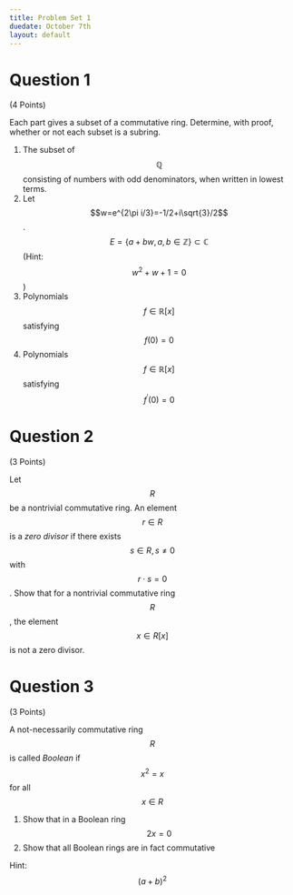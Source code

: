 ```yaml
---
title: Problem Set 1
duedate: October 7th
layout: default
---
```


Question 1
========== 
(4 Points)

Each part gives a subset of a commutative ring.  Determine, with proof, whether or not each subset is a subring.

1. The subset of $$\mathbb{Q}$$ consisting of numbers with odd denominators, when written in lowest terms.
2. Let $$w=e^{2\pi i/3}=-1/2+i\sqrt{3}/2$$.  
  $$E=\{a+bw, a,b\in\mathbb{Z}\}\subset\mathbb{C}$$ 
(Hint: $$w^2+w+1=0$$)
3. Polynomials $$f\in\mathbb{R}[x]$$ satisfying $$f(0)=0$$
4. Polynomials $$f\in\mathbb{R}[x]$$ satisfying $$f^\prime(0)=0$$

Question 2
==========
(3 Points)

Let $$R$$ be a nontrivial commutative ring.  An element $$r\in R$$ is a *zero divisor* if there exists $$s\in R, s\neq 0$$ with $$r\cdot s=0$$.  Show that for a nontrivial commutative ring $$R$$, the element $$x\in R[x]$$ is not a zero divisor.

Question 3
==========
(3 Points) 

A not-necessarily commutative ring $$R$$ is called *Boolean* if $$x^2=x$$ for all $$x\in R$$

1. Show that in a Boolean ring  $$2x=0$$ 
2. Show that all Boolean rings are in fact commutative

Hint: $$(a+b)^2$$

